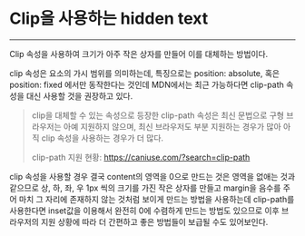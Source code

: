 # Clip을 사용하는 hidden text

---

Clip 속성을 사용하여 크기가 아주 작은 상자를 만들어 이를 대체하는 방법이다.

clip 속성은 요소의 가시 범위를 의미하는데, 특징으로는 position: absolute, 혹은 position: fixed 에서만 동작한다는 것인데 MDN에서는 최근 가능하다면 clip-path 속성을 대신 사용할 것을 권장하고 있다.

> clip을 대체할 수 있는 속성으로 등장한 clip-path 속성은 최신 문법으로 구형 브라우저는 아예 지원하지 않으며, 최신 브라우저도 부분 지원하는 경우가 많아 아직 clip 속성을 사용하는 경우가 더 많다.
>
> clip-path 지원 현황:  https://caniuse.com/?search=clip-path

clip 속성을 사용할 경우 결국 content의 영역을 0으로 만드는 것은 영역을 없애는 것과 같으므로 상, 하, 좌, 우 1px 씩의 크기를 가진 작은 상자를 만들고 margin을 음수를 주어 마치 그 자리에 존재하지 않는 것처럼 보이게 만드는 방법을 사용하는데 clip-path를 사용한다면 inset값을 이용해서 완전히 0에 수렴하게 만드는 방법도 있으므로 이후 브라우저의 지원 상황에 따라 더 간편하고 좋은 방법들이 보급될 수도 있어보인다.